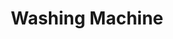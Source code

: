 ---
title: Washing Machine 
category: drawings
series: Landscape
year: 2014
image: image-17.jpg
size: 21x18.7
materials: ink on paper
---